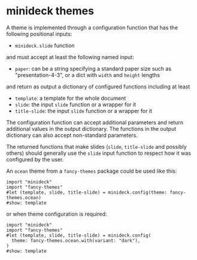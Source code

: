 # minideck themes

A theme is implemented through a configuration function that has the following positional inputs:

  - `minideck.slide` function

and must accept at least the following named input:

  - `paper`: can be a string specifying a standard paper size such as
             "presentation-4-3", or a dict with `width` and `height` lengths

and return as output a dictionary of configured functions including at least

  - `template`: a template for the whole document
  - `slide`: the input `slide` function or a wrapper for it
  - `title-slide`: the input `slide` function or a wrapper for it

The configuration function can accept additional parameters and return
additional values in the output dictionary.
The functions in the output dictionary can also accept non-standard parameters.

The returned functions that make slides (`slide`, `title-slide` and possibly
others) should generally use the `slide` input function to respect how it was
configured by the user.


An `ocean` theme from a `fancy-themes` package could be used like this:

```
import "minideck"
import "fancy-themes"
#let (template, slide, title-slide) = minideck.config(theme: fancy-themes.ocean)
#show: template
```

or when theme configuration is required:

```
import "minideck"
import "fancy-themes"
#let (template, slide, title-slide) = minideck.config(
  theme: fancy-themes.ocean.with(variant: "dark"),
)
#show: template
```
